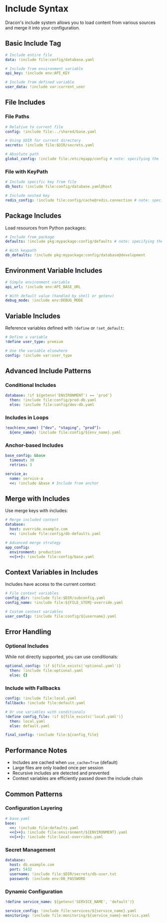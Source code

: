 # Include Syntax

Dracon's include system allows you to load content from various sources and merge it into your configuration.

## Basic Include Tag

```yaml
# Include entire file
data: !include file:config/database.yaml

# Include from environment variable
api_key: !include env:API_KEY

# Include from defined variable
user_data: !include var:current_user
```

## File Includes

### File Paths

```yaml
# Relative to current file
config: !include file:../shared/base.yaml

# Using $DIR for current directory
secrets: !include file:$DIR/secrets.yaml

# Absolute path
global_config: !include file:/etc/myapp/config # note: specifying the .yaml (or .yml) extension is always optional
```

### File with KeyPath

```yaml
# Include specific key from file
db_host: !include file:config/database.yaml@host

# Include nested key
redis_config: !include file:config/cache@redis.connection # note: specifying the .yaml (or .yml) extension is always optional
```

## Package Includes

Load resources from Python packages:

```yaml
# Include from package
defaults: !include pkg:mypackage:config/defaults # note: specifying the .yaml (or .yml) extension is always optional

# With keypath
db_defaults: !include pkg:mypackage:config/database@development
```

## Environment Variable Includes

```yaml
# Simple environment variable
api_url: !include env:API_BASE_URL

# With default value (handled by shell or getenv)
debug_mode: !include env:DEBUG_MODE
```

## Variable Includes

Reference variables defined with `!define` or `!set_default`:

```yaml
# Define a variable
!define user_type: premium

# Use the variable elsewhere
config: !include var:user_type
```

## Advanced Include Patterns

### Conditional Includes

```yaml
database: !if ${getenv('ENVIRONMENT') == 'prod'}
  then: !include file:config/prod-db.yaml
  else: !include file:config/dev-db.yaml
```

### Includes in Loops

```yaml
!each(env_name) ["dev", "staging", "prod"]:
  ${env_name}: !include file:config/${env_name}.yaml
```

### Anchor-based Includes

```yaml
base_config: &base
  timeout: 30
  retries: 3

service_a:
  name: service-a
  <<: !include &base # Include from anchor

```

## Merge with Includes

Use merge keys with includes:

```yaml
# Merge included content
database:
  host: override.example.com
  <<: !include file:config/db-defaults.yaml

# Advanced merge strategy
app_config:
  environment: production
  <<{>+}: !include file:config/base.yaml
```

## Context Variables in Includes

Includes have access to the current context:

```yaml
# File context variables
config_dir: !include file:$DIR/subconfig.yaml
config_name: !include file:${FILE_STEM}-override.yaml

# Custom context variables
user_config: !include file:config/${username}.yaml
```

## Error Handling

### Optional Includes

While not directly supported, you can use conditionals:

```yaml
optional_config: !if ${file_exists('optional.yaml')}
  then: !include file:optional.yaml
  else: {}
```

### Include with Fallbacks

```yaml
config: !include file:local.yaml
fallback: !include file:default.yaml

# Or use variables with conditionals
!define config_file: !if ${file_exists('local.yaml')}
  then: local.yaml
  else: default.yaml

final_config: !include file:${config_file}
```

## Performance Notes

- Includes are cached when `use_cache=True` (default)
- Large files are only loaded once per session
- Recursive includes are detected and prevented
- Context variables are efficiently passed down the include chain

## Common Patterns

### Configuration Layering

```yaml
# base.yaml
base:
  <<: !include file:defaults.yaml
  <<{>+}: !include file:environment/${ENVIRONMENT}.yaml
  <<{>+}: !include file:local-overrides.yaml
```

### Secret Management

```yaml
database:
  host: db.example.com
  port: 5432
  username: !include file:$DIR/secrets/db-user.txt
  password: !include env:DB_PASSWORD
```

### Dynamic Configuration

```yaml
!define service_name: ${getenv('SERVICE_NAME', 'default')}

service_config: !include file:services/${service_name}.yaml
monitoring: !include file:monitoring/${service_name}-metrics.yaml
```
